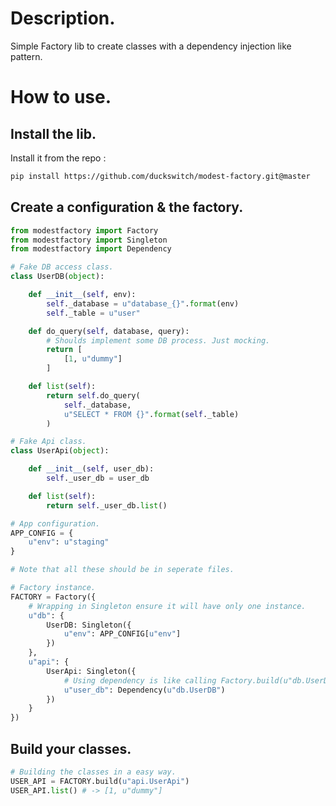 
# Description.

Simple Factory lib to create classes with a dependency injection like pattern.

# How to use.

## Install the lib.

Install it from the repo :

```bash
pip install https://github.com/duckswitch/modest-factory.git@master
```

## Create a configuration & the factory.

```python
from modestfactory import Factory
from modestfactory import Singleton
from modestfactory import Dependency

# Fake DB access class.
class UserDB(object):

    def __init__(self, env):
        self._database = u"database_{}".format(env)
        self._table = u"user"

    def do_query(self, database, query):
        # Shoulds implement some DB process. Just mocking.
        return [
            [1, u"dummy"]
        ]

    def list(self):
        return self.do_query(
            self._database, 
            u"SELECT * FROM {}".format(self._table)
        )

# Fake Api class.
class UserApi(object):

    def __init__(self, user_db):
        self._user_db = user_db

    def list(self):
        return self._user_db.list()

# App configuration.
APP_CONFIG = {
    u"env": u"staging"
}

# Note that all these should be in seperate files.

# Factory instance.
FACTORY = Factory({
    # Wrapping in Singleton ensure it will have only one instance.
    u"db": { 
        UserDB: Singleton({
            u"env": APP_CONFIG[u"env"]
        })
    },
    u"api": {
        UserApi: Singleton({
            # Using dependency is like calling Factory.build(u"db.UserDB")
            u"user_db": Dependency(u"db.UserDB")
        })
    }
})

```

## Build your classes.

```python
# Building the classes in a easy way.
USER_API = FACTORY.build(u"api.UserApi")
USER_API.list() # -> [1, u"dummy"]
```